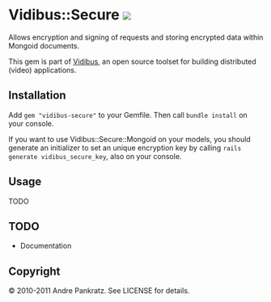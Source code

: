 # Vidibus::Secure [![](http://travis-ci.org/vidibus/vidibus-secure.png)](http://travis-ci.org/vidibus/vidibus-secure)

Allows encryption and signing of requests and storing encrypted data within Mongoid documents.

This gem is part of [Vidibus](http://vidibus.org), an open source toolset for building distributed (video) applications.


## Installation

Add `gem "vidibus-secure"` to your Gemfile. Then call `bundle install` on your console.

If you want to use Vidibus::Secure::Mongoid on your models, you should generate an initializer to set an unique encryption key by calling `rails generate vidibus_secure_key`, also on your console.


## Usage

TODO


## TODO

* Documentation


## Copyright

&copy; 2010-2011 Andre Pankratz. See LICENSE for details.
